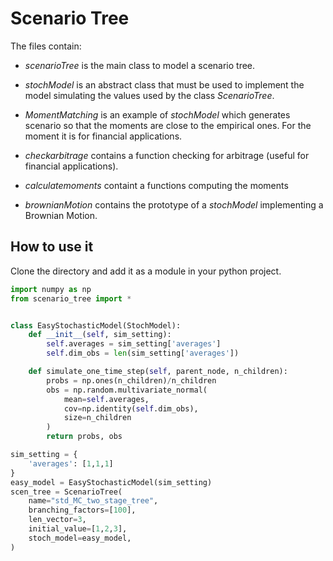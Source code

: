 # Scenario Tree

The files contain:
- *scenarioTree* is the main class to model a scenario tree.

- *stochModel* is an abstract class that must be used to implement the model simulating the values used by the class *ScenarioTree*.

- *MomentMatching* is an example of *stochModel* which generates scenario so that the moments are close to the empirical ones. For the moment it is for financial applications.

- *checkarbitrage* contains a function checking for arbitrage (useful for financial applications).

- *calculatemoments* containt a functions computing the moments

- *brownianMotion* contains the prototype of a *stochModel* implementing a Brownian Motion.


## How to use it

Clone the directory and add it as a module in your python project.

~~~python
import numpy as np
from scenario_tree import *


class EasyStochasticModel(StochModel):
    def __init__(self, sim_setting):
        self.averages = sim_setting['averages']
        self.dim_obs = len(sim_setting['averages'])

    def simulate_one_time_step(self, parent_node, n_children):
        probs = np.ones(n_children)/n_children
        obs = np.random.multivariate_normal(
            mean=self.averages,
            cov=np.identity(self.dim_obs),
            size=n_children
        )
        return probs, obs 

sim_setting = {
    'averages': [1,1,1]
}
easy_model = EasyStochasticModel(sim_setting)
scen_tree = ScenarioTree(
    name="std_MC_two_stage_tree",
    branching_factors=[100],
    len_vector=3,
    initial_value=[1,2,3],
    stoch_model=easy_model,
)
~~~
